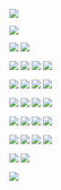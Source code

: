 ![](https://images-wixmp-ed30a86b8c4ca887773594c2.wixmp.com/f/c7578268-6339-4fab-909c-9f9d1a89b36e/dc0xtlo-50f64298-0104-4331-a0e4-c41211a0da1e.gif?token=eyJ0eXAiOiJKV1QiLCJhbGciOiJIUzI1NiJ9.eyJzdWIiOiJ1cm46YXBwOjdlMGQxODg5ODIyNjQzNzNhNWYwZDQxNWVhMGQyNmUwIiwiaXNzIjoidXJuOmFwcDo3ZTBkMTg4OTgyMjY0MzczYTVmMGQ0MTVlYTBkMjZlMCIsIm9iaiI6W1t7InBhdGgiOiJcL2ZcL2M3NTc4MjY4LTYzMzktNGZhYi05MDljLTlmOWQxYTg5YjM2ZVwvZGMweHRsby01MGY2NDI5OC0wMTA0LTQzMzEtYTBlNC1jNDEyMTFhMGRhMWUuZ2lmIn1dXSwiYXVkIjpbInVybjpzZXJ2aWNlOmZpbGUuZG93bmxvYWQiXX0.zHe_suvn-iurRFHpG5Wy8r-wgN0WoDEOPVHXmgLp3Do)

![](https://66.media.tumblr.com/2666a08ace814d8578e7902d0ef55539/tumblr_ptf1mbWHfg1wclo4ko1_400.gif)

![](https://raining-starss.neocities.org/goodieblink%20(27).gif)
![](https://cdn.discordapp.com/attachments/1082227812875898920/1117335918827806812/blinkiesCafe-GH.gif)

![](https://github.com/lalalalatahlia/lalalalatahlia/assets/132245487/5f74b2ba-14ed-4f10-b642-23df908b145f)
![](https://raining-starss.neocities.org/doot%20(3).png)
![](https://images-wixmp-ed30a86b8c4ca887773594c2.wixmp.com/f/153b1cdf-a209-41dd-bec8-28464cb5129d/d53awy7-67001f9c-447b-43bc-9fa5-8671330c8e87.gif?token=eyJ0eXAiOiJKV1QiLCJhbGciOiJIUzI1NiJ9.eyJzdWIiOiJ1cm46YXBwOjdlMGQxODg5ODIyNjQzNzNhNWYwZDQxNWVhMGQyNmUwIiwiaXNzIjoidXJuOmFwcDo3ZTBkMTg4OTgyMjY0MzczYTVmMGQ0MTVlYTBkMjZlMCIsIm9iaiI6W1t7InBhdGgiOiJcL2ZcLzE1M2IxY2RmLWEyMDktNDFkZC1iZWM4LTI4NDY0Y2I1MTI5ZFwvZDUzYXd5Ny02NzAwMWY5Yy00NDdiLTQzYmMtOWZhNS04NjcxMzMwYzhlODcuZ2lmIn1dXSwiYXVkIjpbInVybjpzZXJ2aWNlOmZpbGUuZG93bmxvYWQiXX0.NuhPTJ_u75HJVDBxLMXxQrcpcY3B0ppgWR-CikDGb2Q)
![](https://images-wixmp-ed30a86b8c4ca887773594c2.wixmp.com/f/18ebe446-9628-4dd4-b94f-7d88e8e76d58/d1cri80-69fcb9a6-581b-45d3-99c4-9cd3b3ca4ead.jpg?token=eyJ0eXAiOiJKV1QiLCJhbGciOiJIUzI1NiJ9.eyJzdWIiOiJ1cm46YXBwOjdlMGQxODg5ODIyNjQzNzNhNWYwZDQxNWVhMGQyNmUwIiwiaXNzIjoidXJuOmFwcDo3ZTBkMTg4OTgyMjY0MzczYTVmMGQ0MTVlYTBkMjZlMCIsIm9iaiI6W1t7InBhdGgiOiJcL2ZcLzE4ZWJlNDQ2LTk2MjgtNGRkNC1iOTRmLTdkODhlOGU3NmQ1OFwvZDFjcmk4MC02OWZjYjlhNi01ODFiLTQ1ZDMtOTljNC05Y2QzYjNjYTRlYWQuanBnIn1dXSwiYXVkIjpbInVybjpzZXJ2aWNlOmZpbGUuZG93bmxvYWQiXX0.FlwySQ2nlm_oj4mJESpSg66qo33qRNPN8OJ71kZEqEM)

![](https://raining-starss.neocities.org/garfpenis%20(5).gif)
![](https://images-wixmp-ed30a86b8c4ca887773594c2.wixmp.com/f/100810e5-5bdc-49c7-a2d4-4538a667d82c/d22b71a-fad87dbd-a168-41a4-933f-7bd6c20dc146.png?token=eyJ0eXAiOiJKV1QiLCJhbGciOiJIUzI1NiJ9.eyJzdWIiOiJ1cm46YXBwOjdlMGQxODg5ODIyNjQzNzNhNWYwZDQxNWVhMGQyNmUwIiwiaXNzIjoidXJuOmFwcDo3ZTBkMTg4OTgyMjY0MzczYTVmMGQ0MTVlYTBkMjZlMCIsIm9iaiI6W1t7InBhdGgiOiJcL2ZcLzEwMDgxMGU1LTViZGMtNDljNy1hMmQ0LTQ1MzhhNjY3ZDgyY1wvZDIyYjcxYS1mYWQ4N2RiZC1hMTY4LTQxYTQtOTMzZi03YmQ2YzIwZGMxNDYucG5nIn1dXSwiYXVkIjpbInVybjpzZXJ2aWNlOmZpbGUuZG93bmxvYWQiXX0.e1jQQ70Ns4Gz0FffrZoOMYDRyrS7_ul7dwH8jeIfxAk)
![](https://pixelbank.neocities.org/stamp/silly/9b14c4e9.png)
![](https://images-wixmp-ed30a86b8c4ca887773594c2.wixmp.com/f/c20ef10c-e7e3-4978-921d-7513d092ddaa/d2iqa8r-9bf4280a-ffa1-414e-96c5-aa6ec8ceccd4.gif?token=eyJ0eXAiOiJKV1QiLCJhbGciOiJIUzI1NiJ9.eyJzdWIiOiJ1cm46YXBwOjdlMGQxODg5ODIyNjQzNzNhNWYwZDQxNWVhMGQyNmUwIiwiaXNzIjoidXJuOmFwcDo3ZTBkMTg4OTgyMjY0MzczYTVmMGQ0MTVlYTBkMjZlMCIsIm9iaiI6W1t7InBhdGgiOiJcL2ZcL2MyMGVmMTBjLWU3ZTMtNDk3OC05MjFkLTc1MTNkMDkyZGRhYVwvZDJpcWE4ci05YmY0MjgwYS1mZmExLTQxNGUtOTZjNS1hYTZlYzhjZWNjZDQuZ2lmIn1dXSwiYXVkIjpbInVybjpzZXJ2aWNlOmZpbGUuZG93bmxvYWQiXX0.T3gunz5rkkqHJ6oxJHQXxG83DHAb-kv-tw_lkK5fyyU)

![](https://66.media.tumblr.com/72e2a56fffca7e490e6794aec1fbf17b/tumblr_pu0ajpcZQL1xwjivko9_100.png)
![](https://kichi.neocities.org/b/beegstampz23.gif)
![](https://images-wixmp-ed30a86b8c4ca887773594c2.wixmp.com/f/16a9d82a-a162-4982-b1eb-09954243b659/d82rhe0-681e97d0-b7b0-46b7-8ec8-7ff9343aa0cf.png?token=eyJ0eXAiOiJKV1QiLCJhbGciOiJIUzI1NiJ9.eyJzdWIiOiJ1cm46YXBwOjdlMGQxODg5ODIyNjQzNzNhNWYwZDQxNWVhMGQyNmUwIiwiaXNzIjoidXJuOmFwcDo3ZTBkMTg4OTgyMjY0MzczYTVmMGQ0MTVlYTBkMjZlMCIsIm9iaiI6W1t7InBhdGgiOiJcL2ZcLzE2YTlkODJhLWExNjItNDk4Mi1iMWViLTA5OTU0MjQzYjY1OVwvZDgycmhlMC02ODFlOTdkMC1iN2IwLTQ2YjctOGVjOC03ZmY5MzQzYWEwY2YucG5nIn1dXSwiYXVkIjpbInVybjpzZXJ2aWNlOmZpbGUuZG93bmxvYWQiXX0.KLe7rNMk7BwiW9PA0VWJig_HVQaSu1sj6TLYR8OSM2M)
![](https://images-wixmp-ed30a86b8c4ca887773594c2.wixmp.com/f/d3eb7592-b19e-414e-995a-e1895d131fd8/d8zqusv-43abce39-232e-4f61-9fb2-e04fe574ac27.gif?token=eyJ0eXAiOiJKV1QiLCJhbGciOiJIUzI1NiJ9.eyJzdWIiOiJ1cm46YXBwOjdlMGQxODg5ODIyNjQzNzNhNWYwZDQxNWVhMGQyNmUwIiwiaXNzIjoidXJuOmFwcDo3ZTBkMTg4OTgyMjY0MzczYTVmMGQ0MTVlYTBkMjZlMCIsIm9iaiI6W1t7InBhdGgiOiJcL2ZcL2QzZWI3NTkyLWIxOWUtNDE0ZS05OTVhLWUxODk1ZDEzMWZkOFwvZDh6cXVzdi00M2FiY2UzOS0yMzJlLTRmNjEtOWZiMi1lMDRmZTU3NGFjMjcuZ2lmIn1dXSwiYXVkIjpbInVybjpzZXJ2aWNlOmZpbGUuZG93bmxvYWQiXX0.UTDZJ_a0GP2w1aJkJ7lWOmgKgL6hRgJY7SuEVik3huE)

![](https://y2k.neocities.org/stamps2/db13uc6-4f53ae41-d0a0-4447-a790-b1540ce55359.png)
![](https://66.media.tumblr.com/7ec3ba77a7be939f7d9b8aef375c069a/tumblr_pu05frwLkE1xwjivko5_100.gif)
![](https://y2k.neocities.org/stamps/tumblr_inline_pf6lv0X40I1tjl8rj_500.png)
![](https://images-wixmp-ed30a86b8c4ca887773594c2.wixmp.com/f/bc20df7c-8ea1-4e8d-98f1-1832f4748af5/d67p5d2-4f7cec5e-aae1-47c7-8b2d-3fd9a303e03b.png?token=eyJ0eXAiOiJKV1QiLCJhbGciOiJIUzI1NiJ9.eyJzdWIiOiJ1cm46YXBwOjdlMGQxODg5ODIyNjQzNzNhNWYwZDQxNWVhMGQyNmUwIiwiaXNzIjoidXJuOmFwcDo3ZTBkMTg4OTgyMjY0MzczYTVmMGQ0MTVlYTBkMjZlMCIsIm9iaiI6W1t7InBhdGgiOiJcL2ZcL2JjMjBkZjdjLThlYTEtNGU4ZC05OGYxLTE4MzJmNDc0OGFmNVwvZDY3cDVkMi00ZjdjZWM1ZS1hYWUxLTQ3YzctOGIyZC0zZmQ5YTMwM2UwM2IucG5nIn1dXSwiYXVkIjpbInVybjpzZXJ2aWNlOmZpbGUuZG93bmxvYWQiXX0.QZJipLEXqgt2mvuezA_zFiDaesou1zK3J0RRwWmjVXc)

![](https://images-wixmp-ed30a86b8c4ca887773594c2.wixmp.com/f/b6fe0122-c988-4a77-b617-cc818fad3097/d1m3vwf-f0473483-25e3-450f-aeaf-dd0729f8a135.jpg?token=eyJ0eXAiOiJKV1QiLCJhbGciOiJIUzI1NiJ9.eyJzdWIiOiJ1cm46YXBwOjdlMGQxODg5ODIyNjQzNzNhNWYwZDQxNWVhMGQyNmUwIiwiaXNzIjoidXJuOmFwcDo3ZTBkMTg4OTgyMjY0MzczYTVmMGQ0MTVlYTBkMjZlMCIsIm9iaiI6W1t7InBhdGgiOiJcL2ZcL2I2ZmUwMTIyLWM5ODgtNGE3Ny1iNjE3LWNjODE4ZmFkMzA5N1wvZDFtM3Z3Zi1mMDQ3MzQ4My0yNWUzLTQ1MGYtYWVhZi1kZDA3MjlmOGExMzUuanBnIn1dXSwiYXVkIjpbInVybjpzZXJ2aWNlOmZpbGUuZG93bmxvYWQiXX0.FM_spFMEHqZLwdIAwF4RZO9GHkdPY-K2pQC6uiLlSUc)
![](https://images-wixmp-ed30a86b8c4ca887773594c2.wixmp.com/i/cf7344ab-d7a8-4dba-b634-c8a43de8114d/dbyg7tk-9e9e056d-ba74-4db7-8649-4eeb0d5e2067.png)
![](https://66.media.tumblr.com/21bfbedaf06a16be75bc05765d52f8f4/tumblr_pu082iKGQO1xwjivko1_100.gif)
![](https://images-wixmp-ed30a86b8c4ca887773594c2.wixmp.com/f/061c9096-2cf5-44bf-8576-90970a93accc/d4qhx8d-ee041261-c88b-4258-b40e-fb3bd0a83e1a.png/v1/fill/w_99,h_56/i_don_t_have_to__by_lainaofthesandlol_d4qhx8d-fullview.png?token=eyJ0eXAiOiJKV1QiLCJhbGciOiJIUzI1NiJ9.eyJzdWIiOiJ1cm46YXBwOjdlMGQxODg5ODIyNjQzNzNhNWYwZDQxNWVhMGQyNmUwIiwiaXNzIjoidXJuOmFwcDo3ZTBkMTg4OTgyMjY0MzczYTVmMGQ0MTVlYTBkMjZlMCIsIm9iaiI6W1t7ImhlaWdodCI6Ijw9NTYiLCJwYXRoIjoiXC9mXC8wNjFjOTA5Ni0yY2Y1LTQ0YmYtODU3Ni05MDk3MGE5M2FjY2NcL2Q0cWh4OGQtZWUwNDEyNjEtYzg4Yi00MjU4LWI0MGUtZmIzYmQwYTgzZTFhLnBuZyIsIndpZHRoIjoiPD05OSJ9XV0sImF1ZCI6WyJ1cm46c2VydmljZTppbWFnZS5vcGVyYXRpb25zIl19.G1sYKoEn3k_HlhRq8q5QZAnEOQWxrMikbh3oeiDINug)

![](https://images-wixmp-ed30a86b8c4ca887773594c2.wixmp.com/f/94c359bb-f4e7-4590-b1f6-f8fbba1483b0/d4n5fmf-e38c6a8e-993b-48db-a01f-3212b1a210f3.gif?token=eyJ0eXAiOiJKV1QiLCJhbGciOiJIUzI1NiJ9.eyJzdWIiOiJ1cm46YXBwOjdlMGQxODg5ODIyNjQzNzNhNWYwZDQxNWVhMGQyNmUwIiwiaXNzIjoidXJuOmFwcDo3ZTBkMTg4OTgyMjY0MzczYTVmMGQ0MTVlYTBkMjZlMCIsIm9iaiI6W1t7InBhdGgiOiJcL2ZcLzk0YzM1OWJiLWY0ZTctNDU5MC1iMWY2LWY4ZmJiYTE0ODNiMFwvZDRuNWZtZi1lMzhjNmE4ZS05OTNiLTQ4ZGItYTAxZi0zMjEyYjFhMjEwZjMuZ2lmIn1dXSwiYXVkIjpbInVybjpzZXJ2aWNlOmZpbGUuZG93bmxvYWQiXX0.zIzBf3PeOQxyTXH1Sy1QPGPNUaqwPEWuoJZgXccuyxc)
![](https://images-wixmp-ed30a86b8c4ca887773594c2.wixmp.com/f/3cac8acc-222f-4407-a5f1-4b367e9c5661/d6srzrk-d37c82fd-160d-4bb5-b8a6-153d8c20e335.png?token=eyJ0eXAiOiJKV1QiLCJhbGciOiJIUzI1NiJ9.eyJzdWIiOiJ1cm46YXBwOjdlMGQxODg5ODIyNjQzNzNhNWYwZDQxNWVhMGQyNmUwIiwiaXNzIjoidXJuOmFwcDo3ZTBkMTg4OTgyMjY0MzczYTVmMGQ0MTVlYTBkMjZlMCIsIm9iaiI6W1t7InBhdGgiOiJcL2ZcLzNjYWM4YWNjLTIyMmYtNDQwNy1hNWYxLTRiMzY3ZTljNTY2MVwvZDZzcnpyay1kMzdjODJmZC0xNjBkLTRiYjUtYjhhNi0xNTNkOGMyMGUzMzUucG5nIn1dXSwiYXVkIjpbInVybjpzZXJ2aWNlOmZpbGUuZG93bmxvYWQiXX0.lJhHjFK4s3ZlbttYgkYL7AP-sSJTx2Rog1tLUChI5Ug)



![](https://raining-starss.neocities.org/blink%20(7).jpg)
